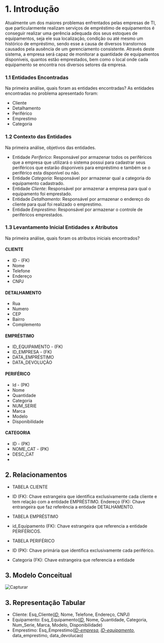 # 1. Introdução

Atualmente um dos maiores problemas enfrentados pelas empresas de TI, que particularmente realizam serviços de empréstimo de equipamentos é conseguir realizar uma gerência adequada dos seus estoques de equipamentos, seja ele sua localização, condição ou até mesmo um histórico de empréstimo, sendo esse a causa de diversos transtornos causados pela ausência de um gerenciamento consistente. Através deste sistema, a empresa será capaz de monitorar a quantidade de equipamentos disponíveis, quantos estão emprestados, bem como o local onde cada equipamento se encontra nos diversos setores da empresa. 


### 1.1 Entidades Encontradas
Na primeira análise, quais foram as entidades encontradas?
As entidades encontradas no problema apresentado foram:
- Cliente
- Detalhamento
- Periférico
- Emprestimo
- Categoria

### 1.2 Contexto das Entidades

Na primeira análise, objetivos das entidades.

- Entidade _Periferico_: Responsável por armazenar todos os periféricos que a empresa que utilizará o sistema possui para cadastrar seus periféricos que estarão disponiveis para empréstimo e também se o periférico esta disponível ou não.
- Entidade _Categoria_: Responsável por armazenar qual a categoria do equipamento cadastrado.
- Entidade _Cliente_: Responsável por armazenar a empresa para qual o equipamento foi emprestado.
- Entidade _Detalhamento_: Responsável por armazenar o endereço do cliente para qual foi realizado o emprestimo.
- Entidade _Emprestimo_: Responsável por armazenar o controle de periféricos emprestados.


### 1.3  Levantamento Inicial Entidades x Atributos

Na primeira análise, quais foram os atributos iniciais encontrados?

#### CLIENTE
- ID - (FK)
- Nome
- Telefone
- Endereço
- CNPJ

#### DETALHAMENTO
- Rua
- Numero
- CEP
- Bairro
- Complemento
  
#### EMPRÉSTIMO

- ID_EQUIPAMENTO - (FK)
- ID_EMPRESA - (FK)
- DATA_EMPRÉSTIMO
- DATA_DEVOLUÇÃO

#### PERIFÉRICO
- Id - (PK)
- Nome
- Quantidade
- Categoria
- NUM_SERIE
- Marca
- Modelo
- Disponibilidade
  
#### CATEGORIA
- ID - (PK)
- NOME_CAT - (PK)
- DESC_CAT
- 
## 2. Relacionamentos
- TABELA CLIENTE
- ID (FK): Chave estrangeira que identifica exclusivamente cada cliente e tem relação com a entidade EMPRÉSTIMO.
  Endereço (FK): Chave entrangeira que faz referência a entidade DETALHAMENTO.
  
- TABELA EMPRÉSTIMO
- id_Equipamento (FK): Chave estrangeira que referencia a entidade PERIFÉRICOS.
  
- TABELA PERIFÉRICO
- ID (PK): Chave primária que identifica exclusivamente cada periférico.
- Categoria (FK): Chave estrangeira que referencia a entidade

## 3. Modelo Conceitual
![Capturar](https://github.com/ICEI-PUC-Minas-PPC-CC/ppc-cc-2023-2-bd-noite-db-ti/assets/43485533/5f48f09f-700a-4b27-8e56-d5acacc40731)


## 3. Representação Tabular
- Cliente: Esq_Cliente(<ins>_ID_</ins>, Nome, Telefone, Endereço, CNPJ)
- Equipamento: Esq_Equipamento(<ins>_ID_</ins>, Nome, Quantidade, Categoria, Num_Serie, Marca, Modelo, Disponibilidade)
- Emprestimo: Esq_Emprestimo(<ins>_ID-empresa_</ins>, <ins>_ID-equipamento_</ins>, data_emprestimo, data_devolucao) 
